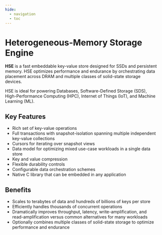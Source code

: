 ```yaml
---
hide:
  - navigation
  - toc
---
```


# Heterogeneous-Memory Storage Engine

**HSE** is a fast embeddable key-value store designed for SSDs and persistent
memory.  HSE optimizes performance and endurance by orchestrating data
placement across DRAM and multiple classes of solid-state storage devices.

HSE is ideal for powering Databases, Software-Defined Storage (SDS),
High-Performance Computing (HPC),
Internet of Things (IoT), and Machine Learning (ML).

## Key Features

* Rich set of key-value operations
* Full transactions with snapshot-isolation spanning multiple
independent key-value collections
* Cursors for iterating over snapshot views
* Data model for optimizing mixed use-case workloads in a single data store
* Key and value compression
* Flexible durability controls
* Configurable data orchestration schemes
* Native C library that can be embedded in any application

## Benefits

* Scales to terabytes of data and hundreds of billions of keys per store
* Efficiently handles thousands of concurrent operations
* Dramatically improves throughput, latency, write-amplification,
and read-amplification versus common alternatives for many workloads
* Optionally combines multiple classes of solid-state storage to
optimize performance and endurance

